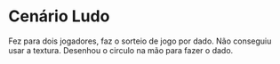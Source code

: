 # Cenário Ludo

Fez para dois jogadores, faz o sorteio de jogo por dado.
Não conseguiu usar a textura.
Desenhou o circulo na mão para fazer o dado.
